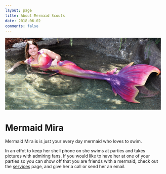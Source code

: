 ```yaml
---
layout: page
title: About Mermaid Scouts
date: 2018-06-02
comments: false
---
```


<div class="row">
	<img src="/assets/img/about.JPG"/>
</div>

# Mermaid Mira

Mermaid Mira is is just your every day mermaid who loves to swim.

In an effot to keep her shell phone on she swims at parties and takes pictures with admiring fans. If you would like to have her at one of your parties so you can show off that you are friends with a mermaid, check out the <a href="\services\">services</a> page, and give her a call or send her an email.




<!-- ## Preview

{% capture images %}
    /assets/img/child-mermaid.jpg
{% endcapture %}
{% include gallery images=images caption="Screenshots of Moon Theme" cols=2 %} -->

